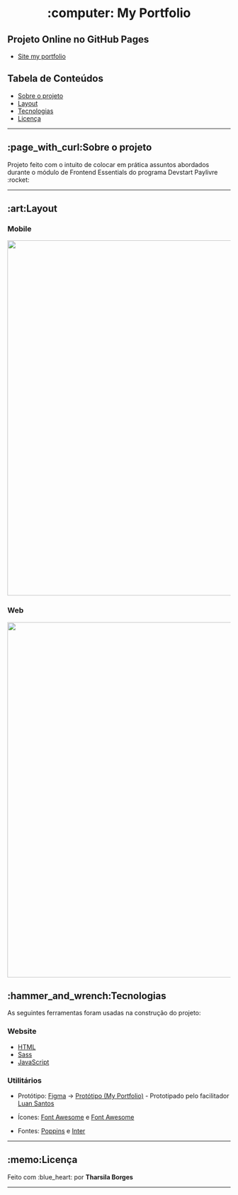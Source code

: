  <h1 align="center">:computer: My Portfolio</h1>
 
 <h2>Projeto Online no GitHub Pages</h2>
 <ul>
  <li><a href="https://frontend-mentor-tharsila.vercel.app/"> Site my portfolio</a></li>
 </ul>
 
 <h2>Tabela de Conteúdos</h2>
  <ul>
   <li><a href="#sobre-o-projeto">Sobre o projeto</a></li>
   <li><a href="#layout">Layout</a></li>
   <li><a href="#tecnologias">Tecnologias</a></li>
   <li><a href="#licença">Licença</a></li>
  </ul>
  
<hr>
 
<h2 id="sobre-o-projeto"> :page_with_curl:Sobre o projeto</h2>
<p>Projeto feito com o intuito de colocar em prática assuntos abordados durante o módulo de Frontend Essentials do programa Devstart Paylivre :rocket:<p>
<hr>
 
 <h2 id="layout">:art:Layout</h2>
 <h3>Mobile</h3>
 
<div align="center">
  <img align="center" src ="https://user-images.githubusercontent.com/89864249/169398694-f893a481-a0e3-4a64-9871-f11dc279d8e1.gif" width="800px"/>
</div>
 
 <h3>Web</h3>
 
<div align="center">
  <img align="center" src ="https://user-images.githubusercontent.com/89864249/169398819-be11f2f2-cd5e-4cf6-85cc-47cc0d12e37f.gif" width="800px"/>
</div>

 
<h2 id="tecnologias">:hammer_and_wrench:Tecnologias</h2>
<p>As seguintes ferramentas foram usadas na construção do projeto:</p>
 
<h3>Website</h3>
<ul>
 <li><a href="https://developer.mozilla.org/pt-BR/docs/Web/HTML">HTML</a></li>
 <li><a href="https://sass-lang.com/">Sass</a></li>
 <li><a href="https://developer.mozilla.org/pt-BR/docs/Web/Javascript">JavaScript</a></li>
</ul>
 
<h3>Utilitários</h3>
<ul>
  <li><p>Protótipo: <a href="https://www.figma.com">Figma</a> → <a href="https://www.figma.com/file/cORQUmT2QxFhV1IFQRmVeL/Portf%C3%B3lio-be.academy?node-id=12%3A6">
  Protótipo (My Portfolio)</a> - Prototipado pelo facilitador <a href="https://github.com/lnmont">Luan Santos<a/></p></li>
 <li><p>Ícones: <a href="https://fontawesome.com/">Font Awesome</a> e <a href="https://fontawesome.com/">Font Awesome</a></p></li>
 <li><p>Fontes: <a href="https://fonts.google.com/specimen/poppins">Poppins</a> e <a href="https://fonts.google.com/specimen/Inter">Inter</a></p></li>
</ul>

<hr>
 
<h2 id="licença">:memo:Licença</h2>
<p> Feito com :blue_heart: por <strong>Tharsila Borges</strong></p>

<hr>
